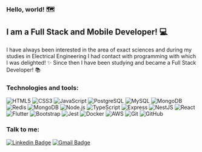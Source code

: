 ### Hello, world! 🗺️

## I am a Full Stack and Mobile Developer! 💻

I have always been interested in the area of exact sciences and during my studies in Electrical Engineering I had contact with programming with which I was delighted! ✨
Since then I have been studying and became a Full Stack Developer! 📚

### Technologies and tools:
![HTML5](https://img.shields.io/badge/-HTML5-E34F26?style=flat-square&logo=html5&logoColor=white)
![CSS3](https://img.shields.io/badge/-CSS3-1572B6?style=flat-square&logo=css3)
![JavaScript](https://img.shields.io/badge/-JavaScript-black?style=flat-square&logo=javascript)
![PostgreSQL](https://img.shields.io/badge/-PostgreSQL-green?style=flat-square&logo=postgresql)
![MySQL](https://img.shields.io/badge/-MySQL-b3d0ff?style=flat-square&logo=mysql)
![MongoDB](https://img.shields.io/badge/-MongoDB-black?style=flat-square&logo=mongodb)
![Redis](https://img.shields.io/badge/-Redis-black?style=flat-square&logo=Redis)
![MongoDB](https://img.shields.io/badge/-Prisma-black?style=flat-square&logo=prisma)
![Node.js](https://img.shields.io/badge/-Node.js-black?style=flat-square&logo=Node.js)
![TypeScript](https://img.shields.io/badge/-TypeScript-yellow?style=flat-square&logo=typescript)
![Express](https://img.shields.io/badge/-Express-black?style=flat-square&logo=Express&logoColor=white)
![NestJS](https://img.shields.io/badge/-NestJS-E0234E?style=flat-square&logo=NestJS)
![React](https://img.shields.io/badge/-React-black?style=flat-square&logo=react)
![Flutter](https://img.shields.io/badge/-Flutter-blue?style=flat-square&logo=flutter)
![Bootstrap](https://img.shields.io/badge/-Bootstrap-6F2CF4?style=flat-square&logo=bootstrap)
![Jest](https://img.shields.io/badge/-Jest-C21325?style=flat-square&logo=jest)
![Docker](https://img.shields.io/badge/-Docker-black?style=flat-square&logo=docker)
![AWS](https://img.shields.io/badge/AWS-232F3E?style=flat-square&logo=amazon-aws)
![Git](https://img.shields.io/badge/-Git-black?style=flat-square&logo=git)
![GitHub](https://img.shields.io/badge/-GitHub-181717?style=flat-square&logo=github)


### Talk to me:
[![Linkedin Badge](https://img.shields.io/badge/-renatosv-blue?style=flat&logo=Linkedin&logoColor=white&link=https://www.linkedin.com/in/renatosv/)](https://www.linkedin.com/in/renatosv/)
[![Gmail Badge](https://img.shields.io/badge/-verkylen@gmail.com-c14438?style=flat&logo=Gmail&logoColor=white&link=mailto:verkylen@gmail.com)](mailto:verkylen@gmail.com)

